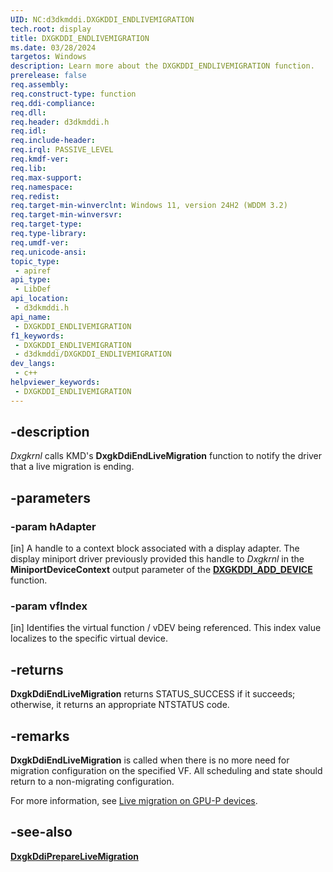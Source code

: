 ```yaml
---
UID: NC:d3dkmddi.DXGKDDI_ENDLIVEMIGRATION
tech.root: display
title: DXGKDDI_ENDLIVEMIGRATION
ms.date: 03/28/2024
targetos: Windows
description: Learn more about the DXGKDDI_ENDLIVEMIGRATION function.
prerelease: false
req.assembly: 
req.construct-type: function
req.ddi-compliance: 
req.dll: 
req.header: d3dkmddi.h
req.idl: 
req.include-header: 
req.irql: PASSIVE_LEVEL
req.kmdf-ver: 
req.lib: 
req.max-support: 
req.namespace: 
req.redist: 
req.target-min-winverclnt: Windows 11, version 24H2 (WDDM 3.2)
req.target-min-winversvr: 
req.target-type: 
req.type-library: 
req.umdf-ver: 
req.unicode-ansi: 
topic_type:
 - apiref
api_type:
 - LibDef
api_location:
 - d3dkmddi.h
api_name:
 - DXGKDDI_ENDLIVEMIGRATION
f1_keywords:
 - DXGKDDI_ENDLIVEMIGRATION
 - d3dkmddi/DXGKDDI_ENDLIVEMIGRATION
dev_langs:
 - c++
helpviewer_keywords:
 - DXGKDDI_ENDLIVEMIGRATION
---
```


## -description

*Dxgkrnl* calls KMD's **DxgkDdiEndLiveMigration** function to notify the driver that a live migration is ending.

## -parameters

### -param hAdapter

[in] A handle to a context block associated with a display adapter. The display miniport driver previously provided this handle to *Dxgkrnl* in the **MiniportDeviceContext** output parameter of the [**DXGKDDI_ADD_DEVICE**](../dispmprt/nc-dispmprt-dxgkddi_add_device.md) function.

### -param vfIndex

[in] Identifies the virtual function / vDEV being referenced. This index value localizes to the specific virtual device.

## -returns

**DxgkDdiEndLiveMigration** returns STATUS_SUCCESS if it succeeds; otherwise, it returns an appropriate NTSTATUS code.

## -remarks

**DxgkDdiEndLiveMigration** is called when there is no more need for migration configuration on the specified VF. All scheduling and state should return to a non-migrating configuration.

For more information, see [Live migration on GPU-P devices](/windows-hardware/drivers/display/live-migration-on-gpup-devices).

## -see-also

[**DxgkDdiPrepareLiveMigration**](nc-d3dkmddi-dxgkddi_preparelivemigration.md)
